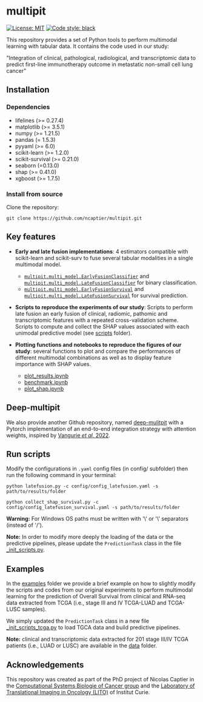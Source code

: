 # multipit

[![License: MIT](https://img.shields.io/badge/License-MIT-yellow.svg)](https://opensource.org/licenses/MIT)
[![Code style: black](https://img.shields.io/badge/code%20style-black-000000.svg)](https://github.com/psf/black)

This repository provides a set of Python tools to perform multimodal learning with tabular data. It contains the code used in our study: 

"Integration of clinical, pathological, radiological, and transcriptomic data to predict first-line immunotherapy outcome in metastatic non-small cell lung cancer"

## Installation
### Dependencies
- lifelines (>= 0.27.4)
- matplotlib (>= 3.5.1)
- numpy (>= 1.21.5)
- pandas (= 1.5.3)
- pyyaml (>= 6.0)
- scikit-learn (>= 1.2.0)
- scikit-survival (>= 0.21.0)
- seaborn (=0.13.0)
- shap (>= 0.41.0)
- xgboost (>= 1.7.5)
### Install from source
Clone the repository:
```
git clone https://github.com/ncaptier/multipit.git 
```

## Key features
* **Early and late fusion implementations**: 4 estimators compatible with scikit-learn and scikit-surv to fuse several tabular modalities in a single multimodal model.
  * [`multipit.multi_model.EarlyFusionClassifier`](multipit/multi_model/earlyfusion.py) and [`multipit.multi_model.LateFusionClassifier`](multipit/multi_model/latefusion.py) for binary classification.
  * [`multipit.multi_model.EarlyFusionSurvival`](multipit/multi_model/earlyfusion.py) and [`multipit.multi_model.LateFusionSurvival`](multipit/multi_model/latefusion.py) for survival prediction.
   

* **Scripts to reproduce the experiments of our study**: Scripts to perform late fusion an early fusion of clinical, radiomic, pathomic and transcriptomic features with a repeated cross-validation scheme. Scripts to compute and collect the SHAP values associated with each unimodal predictive model (see [scripts](scripts) folder).
   

* **Plotting functions and notebooks to reproduce the figures of our study**: several functions to plot and compare the performances of different multimodal combinations as well as to display feature importance with SHAP values.
  * [plot_results.ipynb](notebooks/plot_results.ipynb) 
  * [benchmark.ipynb](notebooks/benchmark.ipynb)
  * [plot_shap.ipynb](notebooks/plot_shap.ipynb)

## Deep-multipit

We also provide another Github repository, named [deep-mulitpit](https://github.com/ncaptier/deep-multipit) with a Pytorch implementation of an end-to-end integration strategy with attention weights, inspired by [Vangurie *et al*, 2022](https://www.nature.com/articles/s43018-022-00416-8).

## Run scripts

Modify the configurations in `.yaml` config files (in config/ subfolder) then run the following command in your terminal:

```
python latefusion.py -c config/config_latefusion.yaml -s path/to/results/folder
```

````
python collect_shap_survival.py -c config/config_latefusion_survival.yaml -s path/to/results/folder
````

**Warning:** For Windows OS paths must be written with '\\' or '\\\' separators (instead of '/').

**Note:** In order to modify more deeply the loading of the data or the predictive pipelines, please update the `PredictionTask` class in the file [_init_scripts.py](scripts/_init_scripts.py). 

## Examples
In the [examples](examples) folder we provide a brief example on how to slightly modify the scripts and codes from our original experiments to perform multimodal learning for the prediction of Overall Survival from clinical and RNA-seq data extracted from TCGA (i.e., stage III and IV TCGA-LUAD and TCGA-LUSC samples).   

We simply updated the `PredictionTask` class in a new file [_init_scripts_tcga.py](examples/tcga_lung/_init_scripts_tcga.py) to load TGCA data and build predictive pipelines.

**Note:** clinical and transcriptomic data extracted for 201 stage III/IV TCGA patients (i.e., LUAD or LUSC) are available in the [data](data) folder.
## Acknowledgements

This repository was created as part of the PhD project of Nicolas Captier in the [Computational Systems Biologie of Cancer group](https://institut-curie.org/team/barillot) and the [ Laboratory of Translational Imaging in Oncology (LITO)](https://www.lito-web.fr/en/) of Institut Curie.
